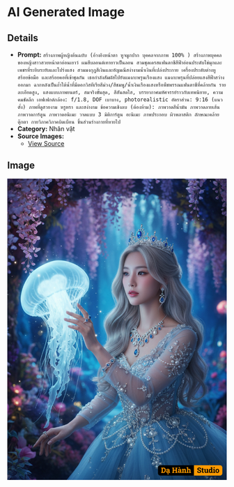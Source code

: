 # AI Generated Image

## Details
- **Prompt:** `สร้างภาพผู้หญิงต้นฉบับ (อ้างอิงหน้าตา หูจมูกปาก บุคคลจากภาพ 100% )
สร้างภาพบุคคลของหญิงสาวสวยหน้าตาอ่อนเยาว์ ผมสีบลอนด์เทายาวเป็นลอน สวมชุดเดรสแฟนตาซีสีฟ้าอ่อนประดับไข่มุกและเพชรที่ระยิบระยับและโปร่งแสง สวมมงกุฎสีเงินและอัญมณีสง่างามน้ำเงินที่เปล่งประกาย เครื่องประดับต่างหู สร้อยข้อมือ และสร้อยคอที่เข้าชุดกัน เธอกำลังสัมผัสไปยังแมงกะพรุนเรืองแสง แมงกะพรุนที่ปล่อยแสงสีฟ้าสว่างออกมา ฉากหลังเป็นถ้ำใต้น้ำที่มีดอกวิสทีเรียสีม่วง/สีชมพู/น้ำเงินเรืองแสงหรือพืชพรรณแฟนตาซีที่คล้ายกัน รายละเอียดสูง, แสงแบบภาพยนตร์, สมจริงขั้นสุด, สีสันสดใส, บรรยากาศมหัศจรรย์ราวกับเทพนิยาย, ความคมชัดลึก
เอฟเฟกต์กล้อง: f/1.8, DOF เบาบาง, photorealistic อัตราส่วน: 9:16 (แนวตั้ง) ภาพที่ดูสวยงาม หรูหรา และสง่างาม
ข้อความเชิงลบ (ต้องห้าม):
ภาพวาดสีน้ำมัน ภาพวาดลายเส้น ภาพวาดการ์ตูน ภาพวาดอนิเมะ วาดแบบ 3 มิติการ์ตูน อะนิเมะ ภาพประกอบ ผิวพลาสติก ลักษณะคล้ายตุ๊กตา กายวิภาควิภาคบิดเบือน ชิ้นส่วนร่างกายที่หายไป`
- **Category:** Nhân vật
- **Source Images:**
  - [View Source](https://raw.githubusercontent.com/lenzcomvth/Somethings/main/Models/Female/Female3.jpg)

## Image
![AI Generated Image](./image-2025-10-17T06-38-01-380Z-dxtlq.png)